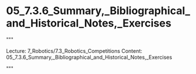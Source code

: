 # 05_7.3.6_Summary,_Bibliographical_and_Historical_Notes,_Exercises

"""

Lecture: 7_Robotics/7.3_Robotics_Competitions
Content: 05_7.3.6_Summary,_Bibliographical_and_Historical_Notes,_Exercises

"""

